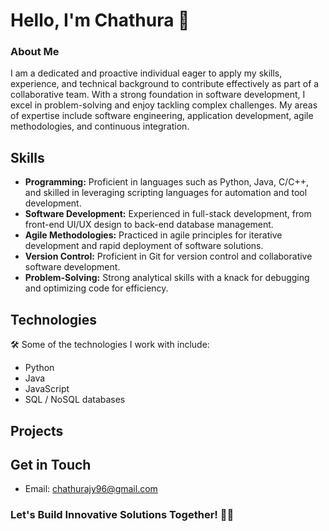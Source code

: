 # Hello, I'm Chathura 👋

### About Me
I am a dedicated and proactive individual eager to apply my skills, experience, and technical background to contribute effectively as part of a collaborative team. With a strong foundation in software development, I excel in problem-solving and enjoy tackling complex challenges. My areas of expertise include software engineering, application development, agile methodologies, and continuous integration.

## Skills

- **Programming:** Proficient in languages such as Python, Java, C/C++, and skilled in leveraging scripting languages for automation and tool development.
- **Software Development:** Experienced in full-stack development, from front-end UI/UX design to back-end database management.
- **Agile Methodologies:** Practiced in agile principles for iterative development and rapid deployment of software solutions.
- **Version Control:** Proficient in Git for version control and collaborative software development.
- **Problem-Solving:** Strong analytical skills with a knack for debugging and optimizing code for efficiency.

## Technologies

🛠️ Some of the technologies I work with include:
- Python
- Java
- JavaScript
- SQL / NoSQL databases

## Projects



## Get in Touch

- Email: chathurajy96@gmail.com

### Let's Build Innovative Solutions Together! 🚀🔧
